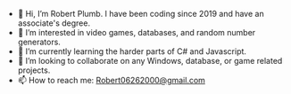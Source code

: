 - 👋 Hi, I’m Robert Plumb. I have been coding since 2019 and have an associate's degree.
- 👀 I’m interested in video games, databases, and random number generators.
- 🌱 I’m currently learning the harder parts of C# and Javascript.
- 💞️ I’m looking to collaborate on any Windows, database, or game related projects.
- 📫 How to reach me: Robert06262000@gmail.com

<!---
Robert06262000/Robert06262000 is a ✨ special ✨ repository because its `README.md` (this file) appears on your GitHub profile.
You can click the Preview link to take a look at your changes.
--->
